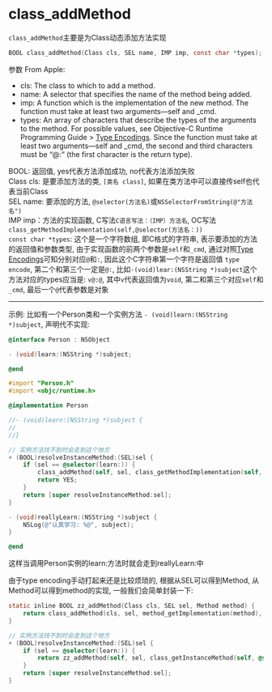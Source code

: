 # class_addMethod

`class_addMethod`主要是为Class动态添加方法实现

```objective-c
BOOL class_addMethod(Class cls, SEL name, IMP imp, const char *types);
```

参数 From Apple:
- cls: The class to which to add a method.
- name: A selector that specifies the name of the method being added.
- imp: A function which is the implementation of the new method. The function must take at least two arguments—self and _cmd.
- types: An array of characters that describe the types of the arguments to the method. For possible values, see Objective-C Runtime Programming Guide > [Type Encodings](https://developer.apple.com/library/archive/documentation/Cocoa/Conceptual/ObjCRuntimeGuide/Articles/ocrtTypeEncodings.html#//apple_ref/doc/uid/TP40008048-CH100). Since the function must take at least two arguments—self and _cmd, the second and third characters must be “@:” (the first character is the return type).

BOOL: 返回值, yes代表方法添加成功,  no代表方法添加失败  
Class cls: 是要添加方法的类, `[类名 class]`, 如果在类方法中可以直接传self也代表当前Class    
SEL name: 要添加的方法, `@selector(方法名)`或`NSSelectorFromString(@"方法名")`  
IMP imp：方法的实现函数, C写法`C语言写法：（IMP）方法名`, OC写法`class_getMethodImplementation(self,@selector(方法名：))`  
`const char *types`: 这个是一个字符数组, 即C格式的字符串, 表示要添加的方法的返回值和参数类型, 由于实现函数的前两个参数是`self`和`_cmd`, 通过对照[Type Encodings](https://developer.apple.com/library/archive/documentation/Cocoa/Conceptual/ObjCRuntimeGuide/Articles/ocrtTypeEncodings.html#//apple_ref/doc/uid/TP40008048-CH100)可知分别对应`@`和`:`, 因此这个C字符串第一个字符是返回值 `type encode`, 第二个和第三个一定是`@:`, 比如`-(void)lear:(NSString *)subject`这个方法对应的types应当是: `v@:@`, 其中`v`代表返回值为`void`, 第二和第三个对应`self`和`_cmd`, 最后一个`@`代表参数是对象

-------------------------------

示例: 比如有一个Person类和一个实例方法 `- (void)learn:(NSString *)subject`, 声明代不实现:  

```objective-c
@interface Person : NSObject

- (void)learn:(NSString *)subject;

@end
```

```objective-c
#import "Person.h"
#import <objc/runtime.h>

@implementation Person

//- (void)learn:(NSString *)subject {
//    
//}

// 实例方法找不到时会走到这个地方
+ (BOOL)resolveInstanceMethod:(SEL)sel {
    if (sel == @selector(learn:)) {
        class_addMethod(self, sel, class_getMethodImplementation(self, @selector(reallyLearn:)), "v@:@");
        return YES;
    }
    return [super resolveInstanceMethod:sel];
}

- (void)reallyLearn:(NSString *)subject {
    NSLog(@"认真学习: %@", subject);
}

@end
```

这样当调用Person实例的learn:方法时就会走到reallyLearn:中  

由于type encoding手动打起来还是比较烦琐的, 根据从SEL可以得到Method, 从Method可以得到method的实现, 一般我们会简单封装一下:  

```objective-c
static inline BOOL zz_addMethod(Class cls, SEL sel, Method method) {
    return class_addMethod(cls, sel, method_getImplementation(method), method_getTypeEncoding(method));
}

// 实例方法找不到时会走到这个地方
+ (BOOL)resolveInstanceMethod:(SEL)sel {
    if (sel == @selector(learn:)) {
        return zz_addMethod(self, sel, class_getInstanceMethod(self, @selector(reallyLearn:)));
    }
    return [super resolveInstanceMethod:sel];
}
```